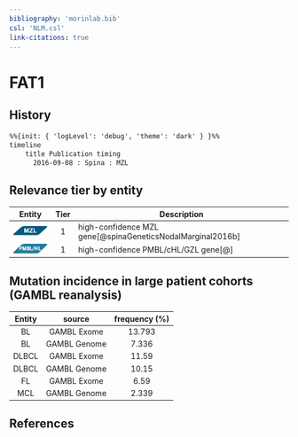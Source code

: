```yaml
---
bibliography: 'morinlab.bib'
csl: 'NLM.csl'
link-citations: true
---
```


# FAT1

## History

```mermaid
%%{init: { 'logLevel': 'debug', 'theme': 'dark' } }%%
timeline
    title Publication timing
      2016-09-08 : Spina : MZL
```


## Relevance tier by entity

|Entity|Tier|Description|
|:------:|:----:|--------------------------------------|
|![MZL](images/icons/MZL_tier1.png)|1|high-confidence MZL gene[@spinaGeneticsNodalMarginal2016b]|
|![PMBL](images/icons/PMBL_tier1.png)|1|high-confidence PMBL/cHL/GZL gene[@]|


## Mutation incidence in large patient cohorts (GAMBL reanalysis)

|Entity|source |frequency (%)|
|:------:|:----:|:----:|
|BL|GAMBL Exome |13.793 |
|BL|GAMBL Genome |7.336 |
|DLBCL|GAMBL Exome |11.59 |
|DLBCL|GAMBL Genome |10.15 |
|FL|GAMBL Exome |6.59 |
|MCL|GAMBL Genome |2.339 |


## References



